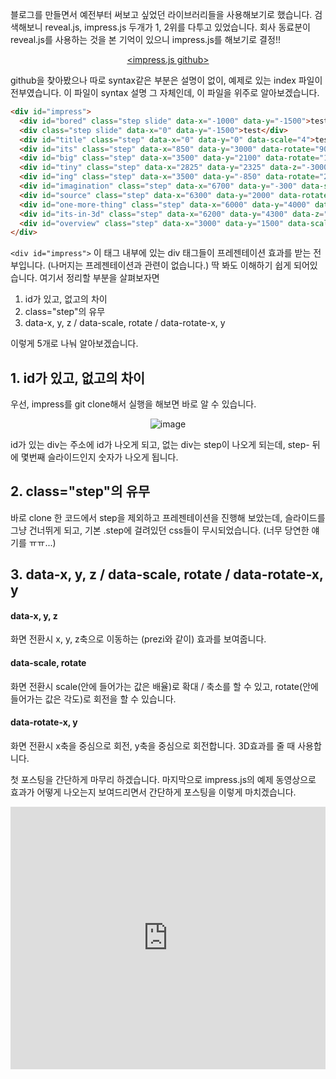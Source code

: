 블로그를 만들면서 예전부터 써보고 싶었던 라이브러리들을 사용해보기로 했습니다. 검색해보니 reveal.js, impress.js 두개가 1, 2위를 다투고 있었습니다.
회사 동료분이 reveal.js를 사용하는  것을 본 기억이 있으니 impress.js를 해보기로 결정!!

<figure style="text-align: center;">
  <figcaption><a href="https://github.com/bartaz/impress.js/find/master" title="desciprtion">&lt;impress.js github&gt;</a></figcaption>
</figure>

github을 찾아봤으나 따로 syntax같은 부분은 설명이 없이, 예제로 있는 index 파일이 전부였습니다. 이 파일이 syntax 설명 그 자체인데, 이 파일을 위주로 알아보겠습니다.

~~~html
<div id="impress">
  <div id="bored" class="step slide" data-x="-1000" data-y="-1500">test</div>
  <div class="step slide" data-x="0" data-y="-1500">test</div>
  <div id="title" class="step" data-x="0" data-y="0" data-scale="4">test</div>
  <div id="its" class="step" data-x="850" data-y="3000" data-rotate="90" data-scale="5">test</div>
  <div id="big" class="step" data-x="3500" data-y="2100" data-rotate="180" data-scale="6">test</div>
  <div id="tiny" class="step" data-x="2825" data-y="2325" data-z="-3000" data-rotate="300" data-scale="1">test</div>
  <div id="ing" class="step" data-x="3500" data-y="-850" data-rotate="270" data-scale="6">test</div>
  <div id="imagination" class="step" data-x="6700" data-y="-300" data-scale="6">test</div>
  <div id="source" class="step" data-x="6300" data-y="2000" data-rotate="20" data-scale="4">test</div>
  <div id="one-more-thing" class="step" data-x="6000" data-y="4000" data-scale="2">test</div>
  <div id="its-in-3d" class="step" data-x="6200" data-y="4300" data-z="-100" data-rotate-x="-40" data-rotate-y="10" data-scale="2">test</div>
  <div id="overview" class="step" data-x="3000" data-y="1500" data-scale="10">test</div>
</div>
~~~

`<div id="impress">` 이 태그 내부에 있는 div 태그들이 프레젠테이션 효과를 받는 전부입니다. (나머지는 프레젠테이션과 관련이 없습니다.)
  딱 봐도 이해하기 쉽게 되어있습니다. 여기서 정리할 부분을 살펴보자면

  1. id가 있고, 없고의 차이
  2. class="step"의 유무
  3. data-x, y, z / data-scale, rotate / data-rotate-x, y

  이렇게 5개로 나눠 알아보겠습니다.

  ## 1. id가 있고, 없고의 차이

  우선, impress를 git clone해서 실행을 해보면 바로 알 수 있습니다.

  <figure style="text-align: center;">
  	<img src="https://jicjjang.github.io/blog/static/image/etc/web-presentation/address.png" alt="image">
  </figure>

  id가 있는 div는 주소에 id가 나오게 되고, 없는 div는 step이 나오게 되는데, step- 뒤에 몇번째 슬라이드인지 숫자가 나오게 됩니다.

  ## 2. class="step"의 유무

  바로 clone 한 코드에서 step을 제외하고 프레젠테이션을 진행해 보았는데, 슬라이드를 그냥 건너뛰게 되고, 기본 .step에 걸려있던 css들이 무시되었습니다.
  (너무 당연한 얘기를 ㅠㅠ...)

  ## 3. data-x, y, z / data-scale, rotate / data-rotate-x, y

  #### data-x, y, z

  화면 전환시 x, y, z축으로 이동하는 (prezi와 같이) 효과를 보여줍니다.

  #### data-scale, rotate

  화면 전환시 scale(안에 들어가는 값은 배율)로 확대 / 축소를 할 수 있고, rotate(안에 들어가는 값은 각도)로 회전을 할 수 있습니다.

  #### data-rotate-x, y

  화면 전환시 x축을 중심으로 회전, y축을 중심으로 회전합니다. 3D효과를 줄 때 사용합니다.

  첫 포스팅을 간단하게 마무리 하겠습니다. 마지막으로 impress.js의 예제 동영상으로 효과가 어떻게 나오는지 보여드리면서 간단하게 포스팅을 이렇게 마치겠습니다.

  <iframe style="width:100%;height:420px;"  src="https://www.youtube.com/embed/S_0E1iOwoe8?autoplay=1&autohide=1&loop=1&playlist=S_0E1iOwoe8" frameborder="0" allowfullscreen></iframe>
